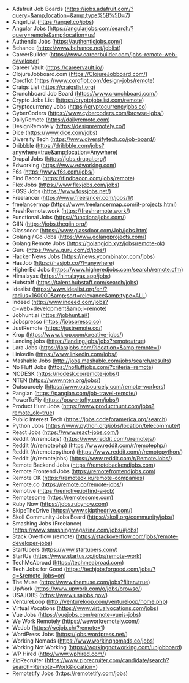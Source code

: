 - Adafruit Job Boards (https://jobs.adafruit.com/?query=&amp;location=&amp;type%5B%5D=7)
- AngelList (https://angel.co/jobs)
- Angular Jobs (https://angularjobs.com/search/?query=remote&amp;location=us)
- Authentic Jobs (https://authenticjobs.com/)
- Behance (https://www.behance.net/joblist)
- CareerBuilder (https://www.careerbuilder.com/jobs-remote-web-developer)
- Career Vault (https://careervault.io/)
- ClojureJobboard.com (https://ClojureJobboard.com/)
- Coroflot (https://www.coroflot.com/design-jobs/remote)
- Craigs List (https://craigslist.org)
- Crunchboard Job Board (https://www.crunchboard.com/)
- Crypto Jobs List (https://cryptojobslist.com/remote)
- Cryptocurrency Jobs (https://cryptocurrencyjobs.co)
- CyberCoders (https://www.cybercoders.com/browse-jobs/)
- DailyRemote (https://dailyremote.com)
- DesignRemotely (https://designremotely.co/)
- Dice (https://www.dice.com/jobs)
- Diversify Tech (https://www.diversifytech.co/job-board/)
- Dribbble (https://dribbble.com/jobs?anywhere=true&amp;location=Anywhere)
- Drupal Jobs (https://jobs.drupal.org/)
- Edworking (https://www.edworking.com)
- F6s (https://www.f6s.com/jobs/)
- Find Bacon (https://findbacon.com/jobs/remote)
- Flex Jobs (https://www.flexjobs.com/jobs)
- FOSS Jobs (https://www.fossjobs.net/)
- Freelancer (https://www.freelancer.com/jobs/1/)
- freelancermap (https://www.freelancermap.com/it-projects.html)
- FreshRemote.work (https://freshremote.work/)
- Functional Jobs (https://functionaljobs.com/)
- GIIN (https://jobs.thegiin.org/)
- Glassdoor (https://www.glassdoor.com/Job/jobs.htm)
- Golang / Go Jobs (https://www.golangprojects.com/)
- Golang Remote Jobs (https://golangjob.xyz/jobs/remote-ok)
- Guru (https://www.guru.com/d/jobs/)
- Hacker News Jobs (https://news.ycombinator.com/jobs)
- HasJob (https://hasjob.co/?l=anywhere)
- HigherEd Jobs (https://www.higheredjobs.com/search/remote.cfm)
- Himalayas (https://himalayas.app/jobs)
- Hubstaff (https://talent.hubstaff.com/search/jobs)
- Idealist (https://www.idealist.org/en/?radius=160000&amp;sort=relevance&amp;type=ALL)
- Indeed (http://www.indeed.com/jobs?q=web+development&amp;l=remote)
- Jobhunt.ai (https://jobhunt.ai/)
- Jobspresso (https://jobspresso.co)
- JustRemote (https://justremote.co/)
- Krop (https://www.krop.com/creative-jobs/)
- Landing.jobs (https://landing.jobs/jobs?remote=true)
- Lara Jobs (https://larajobs.com/?location=&amp;remote=1)
- LinkedIn (https://www.linkedin.com/jobs/)
- Mashable Jobs (http://jobs.mashable.com/jobs/search/results)
- No Fluff Jobs (https://nofluffjobs.com/?criteria=remote)
- NODESK (https://nodesk.co/remote-jobs/)
- NTEN (https://www.nten.org/jobs/)
- Outsourcely (https://www.outsourcely.com/remote-workers)
- Pangian (https://pangian.com/job-travel-remote/)
- PowerToFly (https://powertofly.com/jobs/)
- Product Hunt Jobs (https://www.producthunt.com/jobs?remote_ok=true)
- Public Interest Tech (https://jobs.codeforamerica.org/search)
- Python Jobs (https://www.python.org/jobs/location/telecommute/)
- React Jobs (https://www.react-jobs.com/)
- Reddit (/r/remotejs) (https://www.reddit.com/r/remotejs/)
- Reddit (/r/remotephp) (https://www.reddit.com/r/remotephp/)
- Reddit (/r/remotepython) (https://www.reddit.com/r/remotepython/)
- Reddit (/r/remotejobs) (https://www.reddit.com/r/RemoteJobs/)
- Remote Backend Jobs (https://remotebackendjobs.com)
- Remote Frontend Jobs (https://remotefrontendjobs.com)
- Remote OK (https://remoteok.io/remote-companies)
- Remote.co (https://remote.co/remote-jobs/)
- Remotive (https://remotive.io/find-a-job)
- Remotesome (https://remotesome.com)
- Ruby Now (https://jobs.rubynow.com)
- SkipeTheDrive (https://www.skipthedrive.com/)
- Skoll Community Jobs Board (https://skoll.org/community/jobs/)
- Smashing Jobs (Freelance) (https://www.smashingmagazine.com/jobs/#jobs)
- Stack Overflow (remote) (https://stackoverflow.com/jobs/remote-developer-jobs)
- StartUpers (https://www.startupers.com/)
- StartUs (https://www.startus.cc/jobs/remote-work)
- TechMeAbroad (https://techmeabroad.com)
- Tech Jobs for Good (https://techjobsforgood.com/jobs/?q=&remote_jobs=on)
- The Muse (https://www.themuse.com/jobs?filter=true)
- UpWork (https://www.upwork.com/o/jobs/browse/)
- USAJOBS (https://www.usajobs.gov/)
- VentureLoop (http://ventureloop.com/ventureloop/home.php)
- Virtual Vocations (https://www.virtualvocations.com/jobs)
- Vue Jobs (https://vuejobs.com/remote-vuejs-jobs)
- We Work Remotely (https://weworkremotely.com/)
- WeJob (https://wejob.ch/?remote=1)
- WordPress Jobs (https://jobs.wordpress.net/)
- Working Nomads (https://www.workingnomads.co/jobs)
- Working Not Working (https://workingnotworking.com/unjobboard)
- WP Hired (http://www.wphired.com/)
- ZipRecruiter (https://www.ziprecruiter.com/candidate/search?search=Remote+Work&location=)
- Remotetify Jobs (https://remotetify.com/jobs)